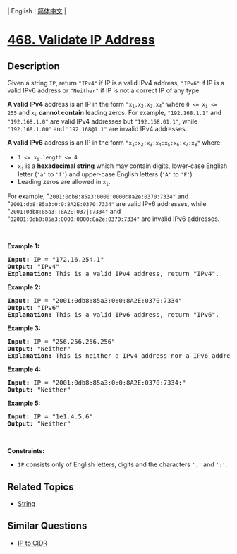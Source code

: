 
| English | [简体中文](README.md) |

# [468. Validate IP Address](https://leetcode-cn.com/problems/validate-ip-address/)

## Description

<p>Given a string <code>IP</code>, return <code>&quot;IPv4&quot;</code> if IP is a valid IPv4 address, <code>&quot;IPv6&quot;</code> if IP is a valid IPv6 address or <code>&quot;Neither&quot;</code> if IP is not a correct IP of any type.</p>

<p><strong>A valid IPv4</strong> address is an IP in the form <code>&quot;x<sub>1</sub>.x<sub>2</sub>.x<sub>3</sub>.x<sub>4</sub>&quot;</code> where <code>0 &lt;= x<sub>i</sub> &lt;= 255</code> and <code>x<sub>i</sub></code> <strong>cannot contain</strong> leading zeros. For example, <code>&quot;192.168.1.1&quot;</code> and <code>&quot;192.168.1.0&quot;</code> are valid IPv4 addresses but <code>&quot;192.168.01.1&quot;</code>, while <code>&quot;192.168.1.00&quot;</code> and <code>&quot;192.168@1.1&quot;</code> are invalid IPv4 addresses.</p>

<p><strong>A valid IPv6</strong> address is an IP in the form <code>&quot;x<sub>1</sub>:x<sub>2</sub>:x<sub>3</sub>:x<sub>4</sub>:x<sub>5</sub>:x<sub>6</sub>:x<sub>7</sub>:x<sub>8</sub>&quot;</code> where:</p>

<ul>
	<li><code>1 &lt;= x<sub>i</sub>.length &lt;= 4</code></li>
	<li><code>x<sub>i</sub></code> is a <strong>hexadecimal string</strong> which may contain digits, lower-case English letter (<code>&#39;a&#39;</code> to <code>&#39;f&#39;</code>) and upper-case English letters (<code>&#39;A&#39;</code> to <code>&#39;F&#39;</code>).</li>
	<li>Leading zeros are allowed in <code>x<sub>i</sub></code>.</li>
</ul>

<p>For example, &quot;<code>2001:0db8:85a3:0000:0000:8a2e:0370:7334&quot;</code> and &quot;<code>2001:db8:85a3:0:0:8A2E:0370:7334&quot;</code> are valid IPv6 addresses, while &quot;<code>2001:0db8:85a3::8A2E:037j:7334&quot;</code> and &quot;<code>02001:0db8:85a3:0000:0000:8a2e:0370:7334&quot;</code> are invalid IPv6 addresses.</p>

<p>&nbsp;</p>
<p><strong>Example 1:</strong></p>

<pre>
<strong>Input:</strong> IP = &quot;172.16.254.1&quot;
<strong>Output:</strong> &quot;IPv4&quot;
<strong>Explanation:</strong> This is a valid IPv4 address, return &quot;IPv4&quot;.
</pre>

<p><strong>Example 2:</strong></p>

<pre>
<strong>Input:</strong> IP = &quot;2001:0db8:85a3:0:0:8A2E:0370:7334&quot;
<strong>Output:</strong> &quot;IPv6&quot;
<strong>Explanation:</strong> This is a valid IPv6 address, return &quot;IPv6&quot;.
</pre>

<p><strong>Example 3:</strong></p>

<pre>
<strong>Input:</strong> IP = &quot;256.256.256.256&quot;
<strong>Output:</strong> &quot;Neither&quot;
<strong>Explanation:</strong> This is neither a IPv4 address nor a IPv6 address.
</pre>

<p><strong>Example 4:</strong></p>

<pre>
<strong>Input:</strong> IP = &quot;2001:0db8:85a3:0:0:8A2E:0370:7334:&quot;
<strong>Output:</strong> &quot;Neither&quot;
</pre>

<p><strong>Example 5:</strong></p>

<pre>
<strong>Input:</strong> IP = &quot;1e1.4.5.6&quot;
<strong>Output:</strong> &quot;Neither&quot;
</pre>

<p>&nbsp;</p>
<p><strong>Constraints:</strong></p>

<ul>
	<li><code>IP</code> consists only of English letters, digits and the characters <code>&#39;.&#39;</code> and <code>&#39;:&#39;</code>.</li>
</ul>


## Related Topics

- [String](https://leetcode-cn.com/tag/string)

## Similar Questions

- [IP to CIDR](../ip-to-cidr/README_EN.md)
